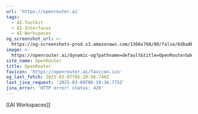 ```yaml
---
url: 'https://openrouter.ai'
tags:
  - AI-Toolkit
  - AI-Interfaces
  - AI-Workspaces
og_screenshot_url: >-
  https://og-screenshots-prod.s3.amazonaws.com/1366x768/80/false/6dba8b525a6dbd9e0e91e5cead3ad2dd27866c0d25fb0507088b2056d4275aca.jpeg
image: >-
  https://openrouter.ai/dynamic-og?pathname=default&title=OpenRouter&description=A+unified+interface+for+LLMs.+Find+the+best+models+%26+prices+for+your+prompts
site_name: OpenRouter
title: OpenRouter
favicon: 'https://openrouter.ai/favicon.ico'
og_last_fetch: 2025-03-07T05:20:56.740Z
last_jina_request: '2025-03-09T06:19:36.775Z'
jina_error: 'HTTP error! status: 429'
---
```

[[AI Workspaces]]
